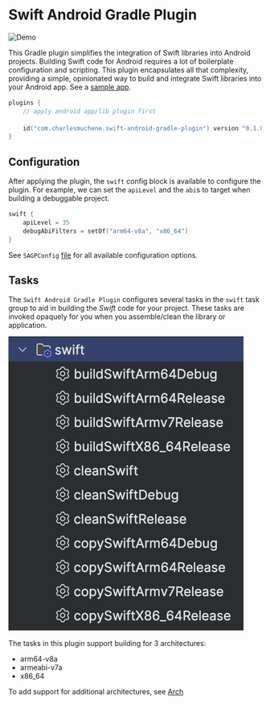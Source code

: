 # Swift Android Gradle Plugin

<img src="./media/demo.gif" alt="Demo" width="480"/>

This Gradle plugin simplifies the integration of Swift libraries into Android projects.
Building Swift code for Android requires a lot of boilerplate configuration and scripting.
This plugin encapsulates all that complexity, providing a simple, opinionated way to build and integrate Swift libraries into your Android app.
See a [sample app](./sample).

```kotlin
plugins {
    // apply android app/lib plugin first
    
    id("com.charlesmuchene.swift-android-gradle-plugin") version "0.1.0"
}
```

## Configuration
After applying the plugin, the `swift` config block is available to configure the plugin.
For example, we can set the `apiLevel` and the `abi`s to target when building a debuggable project.

```kotlin
swift {
    apiLevel = 35
    debugAbiFilters = setOf("arm64-v8a", "x86_64")
}
```

See `SAGPConfig` [file](plugin/src/main/java/com/charlesmuchene/plugin/SAGPConfig.kt) for all available configuration options.

## Tasks
The `Swift Android Gradle Plugin` configures several tasks in the `swift` task group to aid in building the _Swift_ code for your project.
These tasks are invoked opaquely for you when you assemble/clean the library or application.

![Tasks](./media/tasks.png)

The tasks in this plugin support building for 3 architectures:
- arm64-v8a
- armeabi-v7a
- x86_64

To add support for additional architectures, see [Arch](./plugin/src/main/java/com/charlesmuchene/plugin/utils/Arch.kt)